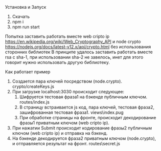 Установка и Запуск
1. Скачать
2. npm i
3. npm run start


Попытка заставить работать вместе web cripto ip https://en.wikipedia.org/wiki/Web_Cryptography_API и node crypto https://nodejs.org/docs/latest-v12.x/api/crypto.html без использования сторонних библиотек
В принципе удалось заставить работать вместе rsa c sha-1, при использовании sha-2 не завелось, инет для этого говорит нужно использовать другую библиотеку.

Как работает пример
1. Создается пара ключей посредством (node.crypto). crypto/createKeys.js
2. При загрузке localhost:3030 происходит следующее:
    1. Шифруется тестовая фраза1 на бэкенде публичным ключом. routes/index.js
    2. В страницу встраивается js код, пара ключей, тестовая фраза2, зашифрованная тестовая фраза1. views\index.pug
    3. При обработке страницы на фронте, происходит декодирование фразы1 приватным ключом (web cripto ip).
3. При нажатии Submit происходит кодирование фразы2 публичным ключом (web cripto ip) и отправка на бэкенд.
4. На бэкенде декодируется фраза2 приватным ключом (node.crypto), и отправляется результат на фронт.  routes\secret.js

     
    
    
